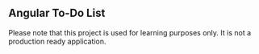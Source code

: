## Angular To-Do List

Please note that this project is used for learning purposes only. It is not a production ready application.
